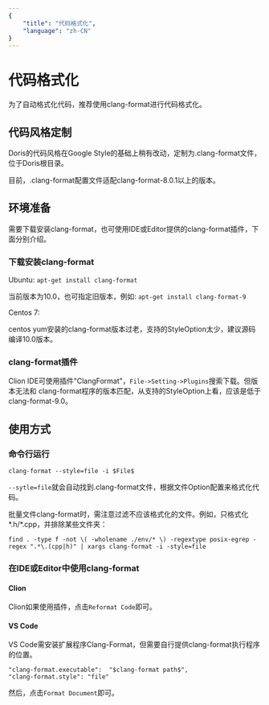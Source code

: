 ```yaml
---
{
    "title": "代码格式化",
    "language": "zh-CN"
}
---
```


<!-- 
Licensed to the Apache Software Foundation (ASF) under one
or more contributor license agreements.  See the NOTICE file
distributed with this work for additional information
regarding copyright ownership.  The ASF licenses this file
to you under the Apache License, Version 2.0 (the
"License"); you may not use this file except in compliance
with the License.  You may obtain a copy of the License at

  http://www.apache.org/licenses/LICENSE-2.0

Unless required by applicable law or agreed to in writing,
software distributed under the License is distributed on an
"AS IS" BASIS, WITHOUT WARRANTIES OR CONDITIONS OF ANY
KIND, either express or implied.  See the License for the
specific language governing permissions and limitations
under the License.
-->

# 代码格式化
为了自动格式化代码，推荐使用clang-format进行代码格式化。

## 代码风格定制
Doris的代码风格在Google Style的基础上稍有改动，定制为.clang-format文件，位于Doris根目录。

目前，.clang-format配置文件适配clang-format-8.0.1以上的版本。

## 环境准备
需要下载安装clang-format，也可使用IDE或Editor提供的clang-format插件，下面分别介绍。

### 下载安装clang-format
Ubuntu: `apt-get install clang-format` 

当前版本为10.0，也可指定旧版本，例如: `apt-get install clang-format-9`

Centos 7: 

centos yum安装的clang-format版本过老，支持的StyleOption太少，建议源码编译10.0版本。

### clang-format插件
Clion IDE可使用插件"ClangFormat"，`File->Setting->Plugins`搜索下载。但版本无法和
clang-format程序的版本匹配，从支持的StyleOption上看，应该是低于clang-format-9.0。

## 使用方式

### 命令行运行
`clang-format --style=file -i $File$` 

`--sytle=file`就会自动找到.clang-format文件，根据文件Option配置来格式化代码。

批量文件clang-format时，需注意过滤不应该格式化的文件。例如，只格式化*.h/*.cpp，并排除某些文件夹：

`find . -type f -not \( -wholename ./env/* \) -regextype posix-egrep -regex
 ".*\.(cpp|h)" | xargs clang-format -i -style=file`

### 在IDE或Editor中使用clang-format
#### Clion
Clion如果使用插件，点击`Reformat Code`即可。
#### VS Code
VS Code需安装扩展程序Clang-Format，但需要自行提供clang-format执行程序的位置。

```
"clang-format.executable":  "$clang-format path$",
"clang-format.style": "file"
```
然后，点击`Format Document`即可。